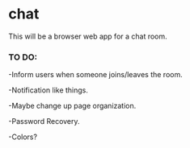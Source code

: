 # chat
This will be a browser web app for a chat room.

### TO DO:

-Inform users when someone joins/leaves the room.

-Notification like things.

-Maybe change up page organization.

-Password Recovery.

-Colors?
